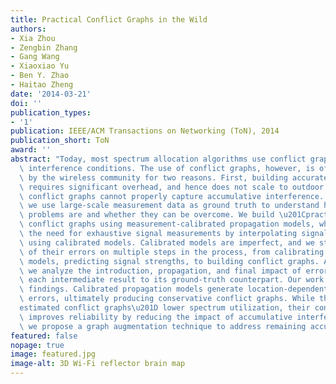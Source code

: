 ```yaml
---
title: Practical Conflict Graphs in the Wild
authors:
- Xia Zhou
- Zengbin Zhang
- Gang Wang
- Xiaoxiao Yu
- Ben Y. Zhao
- Haitao Zheng
date: '2014-03-21'
doi: ''
publication_types:
- '1'
publication: IEEE/ACM Transactions on Networking (ToN), 2014
publication_short: ToN
award: ''
abstract: "Today, most spectrum allocation algorithms use conflict graphs to capture\
  \ interference conditions. The use of conflict graphs, however, is often questioned\
  \ by the wireless community for two reasons. First, building accurate conflict graphs\
  \ requires significant overhead, and hence does not scale to outdoor networks. Second,\
  \ conflict graphs cannot properly capture accumulative interference. In this paper,\
  \ we use large-scale measurement data as ground truth to understand how severe these\
  \ problems are and whether they can be overcome. We build \u201Cpractical\u201D\
  \ conflict graphs using measurement-calibrated propagation models, which remove\
  \ the need for exhaustive signal measurements by interpolating signal strengths\
  \ using calibrated models. Calibrated models are imperfect, and we study the impact\
  \ of their errors on multiple steps in the process, from calibrating propagation\
  \ models, predicting signal strengths, to building conflict graphs. At each step,\
  \ we analyze the introduction, propagation, and final impact of errors by comparing\
  \ each intermediate result to its ground-truth counterpart. Our work produces several\
  \ findings. Calibrated propagation models generate location-dependent prediction\
  \ errors, ultimately producing conservative conflict graphs. While these \u201C\
  estimated conflict graphs\u201D lower spectrum utilization, their conservative nature\
  \ improves reliability by reducing the impact of accumulative interference. Finally,\
  \ we propose a graph augmentation technique to address remaining accumulative interference."
featured: false
nopage: true
image: featured.jpg
image-alt: 3D Wi-Fi reflector brain map
---
```

